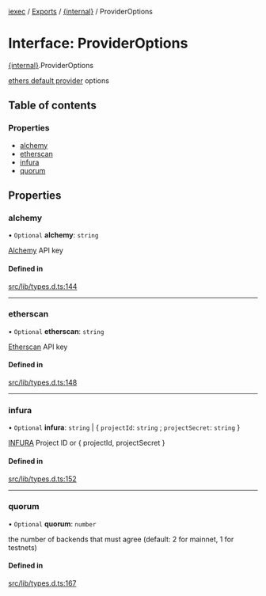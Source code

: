 [iexec](../README.md) / [Exports](../modules.md) / [{internal}](../modules/internal_.md) / ProviderOptions

# Interface: ProviderOptions

[{internal}](../modules/internal_.md).ProviderOptions

[ethers default provider](https://docs.ethers.io/v5/api/providers/#providers-getDefaultProvider) options

## Table of contents

### Properties

- [alchemy](internal_.ProviderOptions.md#alchemy)
- [etherscan](internal_.ProviderOptions.md#etherscan)
- [infura](internal_.ProviderOptions.md#infura)
- [quorum](internal_.ProviderOptions.md#quorum)

## Properties

### alchemy

• `Optional` **alchemy**: `string`

[Alchemy](https://alchemyapi.io/) API key

#### Defined in

[src/lib/types.d.ts:144](https://github.com/iExecBlockchainComputing/iexec-sdk/blob/79135f9/src/lib/types.d.ts#L144)

___

### etherscan

• `Optional` **etherscan**: `string`

[Etherscan](https://etherscan.io/) API key

#### Defined in

[src/lib/types.d.ts:148](https://github.com/iExecBlockchainComputing/iexec-sdk/blob/79135f9/src/lib/types.d.ts#L148)

___

### infura

• `Optional` **infura**: `string` \| { `projectId`: `string` ; `projectSecret`: `string`  }

[INFURA](https://infura.io/) Project ID or { projectId, projectSecret }

#### Defined in

[src/lib/types.d.ts:152](https://github.com/iExecBlockchainComputing/iexec-sdk/blob/79135f9/src/lib/types.d.ts#L152)

___

### quorum

• `Optional` **quorum**: `number`

the number of backends that must agree (default: 2 for mainnet, 1 for testnets)

#### Defined in

[src/lib/types.d.ts:167](https://github.com/iExecBlockchainComputing/iexec-sdk/blob/79135f9/src/lib/types.d.ts#L167)
